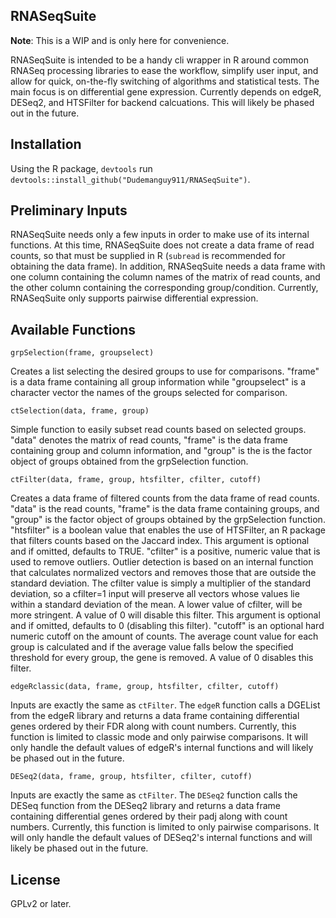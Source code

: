## RNASeqSuite

**Note**: This is a WIP and is only here for convenience.

RNASeqSuite is intended to be a handy cli wrapper in R around common RNASeq processing libraries to ease the workflow, simplify user input, and allow for quick, on-the-fly switching of algorithms and statistical tests. The main focus is on differential gene expression. Currently depends on edgeR, DESeq2, and HTSFilter for backend calcuations. This will likely be phased out in the future.

## Installation
Using the R package, ``devtools`` run ``devtools::install_github("Dudemanguy911/RNASeqSuite")``.

## Preliminary Inputs
RNASeqSuite needs only a few inputs in order to make use of its internal functions. At this time, RNASeqSuite does not create a data frame of read counts, so that must be supplied in R (`subread` is recommended for obtaining the data frame). In addition, RNASeqSuite needs a data frame with one column containing the column names of the matrix of read counts, and the other column containing the corresponding group/condition. Currently, RNASeqSuite only supports pairwise differential expression.

## Available Functions

``grpSelection(frame, groupselect)``

Creates a list selecting the desired groups to use for comparisons. "frame" is a data frame containing all group information while "groupselect" is a character vector the names of the groups selected for comparison.

``ctSelection(data, frame, group)``

Simple function to easily subset read counts based on selected groups. "data" denotes the matrix of read counts, "frame" is the data frame containing group and column information, and "group" is the is the factor object of groups obtained from the grpSelection function.

``ctFilter(data, frame, group, htsfilter, cfilter, cutoff)``

Creates a data frame of filtered counts from the data frame of read counts. "data" is the read counts, "frame" is the data frame containing groups, and "group" is the factor object of groups obtained by the grpSelection function. "htsfilter" is a boolean value that enables the use of HTSFilter, an R package that filters counts based on the Jaccard index. This argument is optional and if omitted, defaults to TRUE. "cfilter" is a positive, numeric value that is used to remove outliers. Outlier detection is based on an internal function that calculates normalized vectors and removes those that are outside the standard deviation. The cfilter value is simply a multiplier of the standard deviation, so a cfilter=1 input will preserve all vectors whose values lie within a standard deviation of the mean. A lower value of cfilter, will be more stringent. A value of 0 will disable this filter. This argument is optional and if omitted, defaults to 0 (disabling this filter). "cutoff" is an optional hard numeric cutoff on the amount of counts. The average count value for each group is calculated and if the average value falls below the specified threshold for every group, the gene is removed. A value of 0 disables this filter.

``edgeRclassic(data, frame, group, htsfilter, cfilter, cutoff)``

Inputs are exactly the same as `ctFilter`. The `edgeR` function calls a DGEList from the edgeR library and returns a data frame containing differential genes ordered by their FDR along with count numbers. Currently, this function is limited to classic mode and only pairwise comparisons. It will only handle the default values of edgeR's internal functions and will likely be phased out in the future.


``DESeq2(data, frame, group, htsfilter, cfilter, cutoff)``

Inputs are exactly the same as `ctFilter`. The `DESeq2` function calls the DESeq function from the DESeq2 library and returns a data frame containing differential genes ordered by their padj along with count numbers. Currently, this function is limited to only pairwise comparisons. It will only handle the default values of DESeq2's internal functions and will likely be phased out in the future.

## License
GPLv2 or later.
